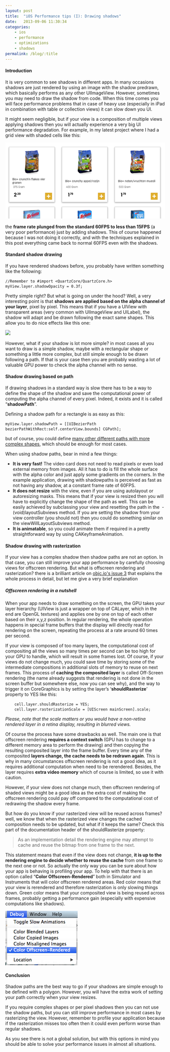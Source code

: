 ```yaml
---
layout: post
title:  "iOS Performance tips (I): Drawing shadows"
date:   2013-09-06 11:30:34
categories: 
    - ios
    - performance
    - optimizations
    - shadows
permalink: /blog/:title
---
```


#### Introduction

It is very common to see shadows in different apps. In many occasions shadows are just rendered by using an image with the shadow predrawn, which basically performs as any other UIImageView. However, sometimes you may need to draw the shadow from code. When this time comes you will face performance problems that in case of heavy use (especially in iPad in combination with table or collection views) it can slow down you UI. 

It might seem negligible, but if your view is a composition of multiple views applying shadows then you will actually experience a very big UI performance degradation. For example, in my latest project where I had a grid view with shaded cells like this:

![](/ckeditor_assets/pictures/18/content_ios_simulator_screen_shot_sep_6_2013_4_43_41_pm.png?1378478756)

the **frame rate plunged from the standard 60FPS to less than 15FPS** (a very poor performance) just by adding shadows. This of course happened because I was not doing it correctly, and with the techniques explained in this post everything came back to normal 60FPS even with the shadows.

#### Standard shadow drawing

If you have rendered shadows before, you probably have written something like the following:

    //Remember to #import <QuartzCore/QuartzCore.h>
    myView.layer.shadowOpacity = 0.3f;

Pretty simple right? But what is going on under the hood? Well, a very interesting point is that **shadows are applied based on the alpha channel of your layer**, pixel by pixel. This means that if you have a UIView with transparent areas (very common with UIImageView and UILabel), the shadow will adapt and be drawn following the exact same shapes. This allow you to do nice effects like this one:

![](https://developer.apple.com/library/mac/documentation/Cocoa/Conceptual/CocoaDrawingGuide/Art/shadows_2x.png)

However, what if your shadow is lot more simple? in most cases all you want to draw is a simple shadow, maybe with a rectangular shape or something a little more complex, but still simple enough to be drawn following a path. If that is your case then you are probably wasting a lot of valuable GPU power to check the alpha channel with no sense. 

#### Shadow drawing based on path

If drawing shadows in a standard way is slow there has to be a way to define the shape of the shadow and save the computational power of computing the alpha channel of every pixel. Indeed, it exists and it is called “**shadowPath**”.

Defining a shadow path for a rectangle is as easy as this:

    myView.layer.shadowPath = [[UIBezierPath bezierPathWithRect:self.centerView.bounds] CGPath];

but of course, you could define [many other different paths with more complex shapes](http://nachbaur.com/blog/fun-shadow-effects-using-custom-calayer-shadowpaths), which should be enough for most cases.

When using shadow paths, bear in mind a few things:

*   **It is very fast!** The video card does not need to read pixels or even load external memory from images. All it has to do is fill the whole surface with the alpha color and just apply some gradients on the corners. In the example application, drawing with shadowpaths is perceived as fast as not having any shadow, at a constant frame rate of 60FPS.
*   **It does not resize** with the view, even if you are using autolayout or autoresizing masks. This means that if your view is resized then you will have to explicitly change the shape of the path as well. This can be easily achieved by subclassing your view and resetting the path in the  \- (void)layoutSubviews method. If you are setting the shadow from your view controller (you should not) then you could do something similar on the viewWillLayoutSubviews method.
*   **It is animatable**, so you could animate them if required in a pretty straightforward way by using CAKeyframeAnimation.

#### Shadow drawing with rasterization

If your view has a complex shadow then shadow paths are not an option. In that case, you can still improve your app performance by carefully choosing views for offscreen rendering. But what is offscreen rendering and rasterization? there is a brilliant article on [objc.io's issue 3](http://www.objc.io/issue-3/moving-pixels-onto-the-screen.html) that explains the whole process in detail, but let me give a very brief explanation

##### Offscreen rendering in a nutshell

When your app needs to draw something on the screen, the GPU takes your layer hierarchy (UIView is just a wrapper on top of CALayer, which in the end are OpenGL textures) and applies one by one on top of each other based on their x,y,z position. In regular rendering, the whole operation happens in special frame buffers that the display will directly read for rendering on the screen, repeating the process at a rate around 60 times per second.

If your view is composed of too many layers, the computational cost of compositing all the views so many times per second can be too high for your GPU to handle, which will result in some frames lost. Of course, if your views do not change much, you could save time by storing some of the intermediate compositions in additional slots of memory to reuse on next frames. This process of **caching the composited layer** is called Off-Screen rendering (the name already suggests that rendering is not done in the screen buffer but somewhere else, now you can see why), and the way to trigger it on CoreGraphics is by setting the layer’s ‘**shouldRasterize**’ property to YES like this:

```
    cell.layer.shouldRasterize = YES;
    cell.layer.rasterizationScale = [UIScreen mainScreen].scale;
```

_Please, note that the scale matters or you would have a non-retina rendered layer in a retina display, resulting in blurred views._

Of course the process have some drawbacks as well. The main one is that offscreen rendering **requires a context switch** (GPU has to change to a different memory area to perform the drawing) and then copying the resulting composited layer into the frame buffer. Every time any of the composited **layers change, the cache needs to be redrawn again**. This is why in many circumstances offscreen rendering is not a good idea, as it requires additional computation when need to be rerendered. Besides, the layer requires **extra video memory** which of course is limited, so use it with caution. 

However, if your view does not change much, then offscreen rendering of shaded views might be a good idea as the extra cost of making the offscreen rendering could pay off compared to the computational cost of redrawing the shadow every frame.

But how do you know if your rasterized view will be reused across frames? well, we know that when the rasterized view changes the cached composition needs to be updated, but what if it keeps the same? Check this part of the documentation header of the shouldRasterize property:

> As an implementation detail the rendering engine may attempt to cache and reuse the bitmap from one frame to the next. 

This statement means that even if the view does not change, **it is up to the rendering engine to decide whether to reuse the cache** from one frame to the next one or not. So actually the only way you can be sure about how your app is behaving is profiling your app. To help with that there is an option called “**Color Offscreen-Rendered**” both in Simulator and Instruments that will color offscreen rendered areas. Red color means that your view is rerendered and therefore rasterization is only slowing things down. Green color means that your composited view is being reused across frames, probably getting a performance gain (especially with expensive computations like shadows).

![](/ckeditor_assets/pictures/19/content_screen_shot_2013-09-06_at_4_53_45_pm.png?1378479252)

#### Conclusion

Shadow paths are the best way to go if your shadows are simple enough to be defined with a polygon. However, you will have the extra work of setting your path correctly when your view resizes. 

If you require complex shapes or per pixel shadows then you can not use the shadow paths, but you can still improve performance in most cases by rasterizing the view. However, remember to profile your application because if the rasterization misses too often then it could even perform worse than regular shadows.

As you see there is not a global solution, but with this options in mind you should be able to solve your performance issues in almost all situations.